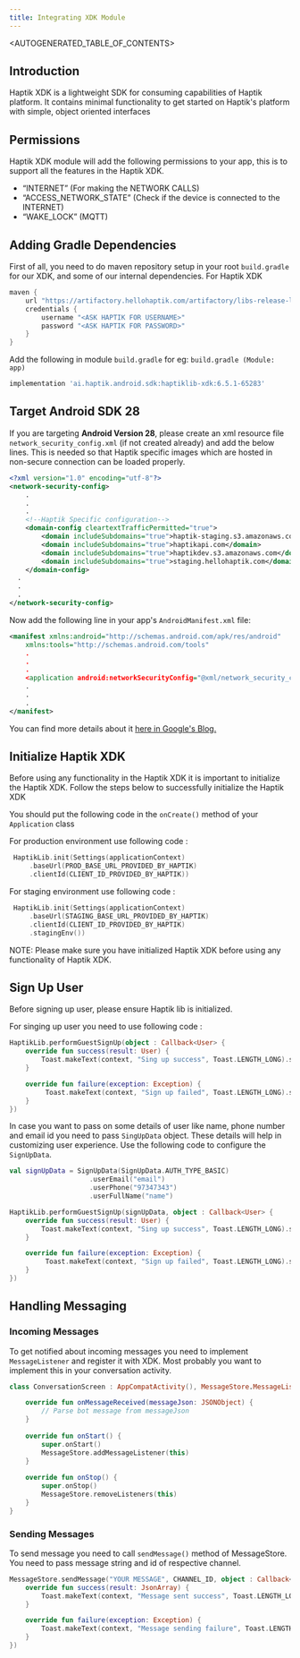 ```yaml
---
title: Integrating XDK Module
---
```


<AUTOGENERATED_TABLE_OF_CONTENTS>

## Introduction

Haptik XDK is a lightweight SDK for consuming capabilities of Haptik platform. It contains minimal functionality to get started on Haptik's platform with simple, object oriented interfaces

## Permissions

Haptik XDK module will add the following permissions to your app, this is to support all the features in the Haptik XDK.

- “INTERNET” (For making the NETWORK CALLS)
- “ACCESS_NETWORK_STATE” (Check if the device is connected to the INTERNET)
- “WAKE_LOCK” (MQTT)

## Adding Gradle Dependencies

First of all, you need to do maven repository setup in your root `build.gradle` for our XDK, and
some of our internal dependencies.
For Haptik XDK

```groovy
maven {
    url "https://artifactory.hellohaptik.com/artifactory/libs-release-local"
    credentials {
        username "<ASK HAPTIK FOR USERNAME>"
        password "<ASK HAPTIK FOR PASSWORD>"
    }
}
```

Add the following in module `build.gradle` for eg: `build.gradle (Module: app)`

```groovy
implementation 'ai.haptik.android.sdk:haptiklib-xdk:6.5.1-65283'
```

## Target Android SDK 28

If you are targeting **Android Version 28**, please create an xml resource file `network_security_config.xml` (if not created already) and add the below lines. This is needed so that Haptik specific images which are hosted in non-secure connection can be loaded properly.

```xml
<?xml version="1.0" encoding="utf-8"?>
<network-security-config>
    .
    .
    .
    <!--Haptik Specific configuration-->
    <domain-config cleartextTrafficPermitted="true">
        <domain includeSubdomains="true">haptik-staging.s3.amazonaws.com</domain>
        <domain includeSubdomains="true">haptikapi.com</domain>
        <domain includeSubdomains="true">haptikdev.s3.amazonaws.com</domain>
        <domain includeSubdomains="true">staging.hellohaptik.com</domain>
    </domain-config>
  .
  .
  .
</network-security-config>
```

Now add the following line in your app's `AndroidManifest.xml` file:

```xml
<manifest xmlns:android="http://schemas.android.com/apk/res/android"
    xmlns:tools="http://schemas.android.com/tools"
    .
    .
    .
    <application android:networkSecurityConfig="@xml/network_security_config">
    .
    .
    .
</manifest>
```

You can find more details about it [here in Google's Blog.](https://android-developers.googleblog.com/2018/04/protecting-users-with-tls-by-default-in.html)

## Initialize Haptik XDK

Before using any functionality in the Haptik XDK it is important to initialize the Haptik XDK.
Follow the steps below to successfully initialize the Haptik XDK

You should put the following code in the `onCreate()` method of your `Application` class

For production environment use following code :
```kotlin
 HaptikLib.init(Settings(applicationContext)
     .baseUrl(PROD_BASE_URL_PROVIDED_BY_HAPTIK)
     .clientId(CLIENT_ID_PROVIDED_BY_HAPTIK))
```

For staging environment use following code :
```kotlin
 HaptikLib.init(Settings(applicationContext)
     .baseUrl(STAGING_BASE_URL_PROVIDED_BY_HAPTIK)
     .clientId(CLIENT_ID_PROVIDED_BY_HAPTIK)
     .stagingEnv())
```

NOTE: Please make sure you have initialized Haptik XDK before using any functionality of Haptik XDK.

## Sign Up User

Before signing up user, please ensure Haptik lib is initialized.

For singing up user you need to use following code :

```kotlin
HaptikLib.performGuestSignUp(object : Callback<User> {
    override fun success(result: User) {
        Toast.makeText(context, "Sing up success", Toast.LENGTH_LONG).show()
    }

    override fun failure(exception: Exception) {
         Toast.makeText(context, "Sign up failed", Toast.LENGTH_LONG).show()
    }
})
```

In case you want to pass on some details of user like name, phone number and email id you need to pass `SingUpData` object. These details
 will help in customizing user experience. Use the following code to configure the `SignUpData`.

```kotlin
val signUpData = SignUpData(SignUpData.AUTH_TYPE_BASIC)
                    .userEmail("email")
                    .userPhone("97347343")
                    .userFullName("name")

HaptikLib.performGuestSignUp(signUpData, object : Callback<User> {
    override fun success(result: User) {
        Toast.makeText(context, "Sing up success", Toast.LENGTH_LONG).show()
    }

    override fun failure(exception: Exception) {
         Toast.makeText(context, "Sign up failed", Toast.LENGTH_LONG).show()
    }
})
```

## Handling Messaging

### Incoming Messages
To get notified about incoming messages you need to implement `MessageListener` and register it with XDK. Most probably you want to 
implement this in your conversation activity.

```kotlin
class ConversationScreen : AppCompatActivity(), MessageStore.MessageListener {

    override fun onMessageReceived(messageJson: JSONObject) {
        // Parse bot message from messageJson
    }
    
    override fun onStart() {
        super.onStart()
        MessageStore.addMessageListener(this)
    }
    
    override fun onStop() {
        super.onStop()
        MessageStore.removeListeners(this)
    }
}
```

### Sending Messages
To send message you need to call `sendMessage()` method of MessageStore. You need to pass message string and id of respective channel.

```kotlin
MessageStore.sendMessage("YOUR MESSAGE", CHANNEL_ID, object : Callback<JsonArray> {
    override fun success(result: JsonArray) {
        Toast.makeText(context, "Message sent success", Toast.LENGTH_LONG).show()
    }

    override fun failure(exception: Exception) {
        Toast.makeText(context, "Message sending failure", Toast.LENGTH_LONG).show()
    }
})
```
